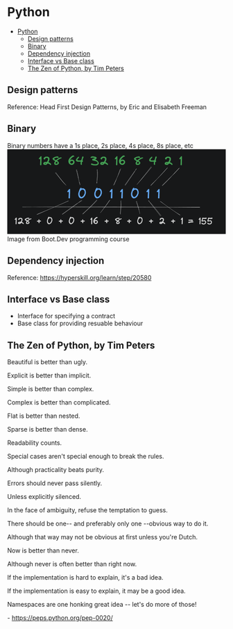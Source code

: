 # Python

<!-- TOC -->
* [Python](#python)
  * [Design patterns](#design-patterns)
  * [Binary](#binary)
  * [Dependency injection](#dependency-injection)
  * [Interface vs Base class](#interface-vs-base-class)
  * [The Zen of Python, by Tim Peters](#the-zen-of-python-by-tim-peters)
<!-- TOC -->

## Design patterns
Reference: Head First Design Patterns, by Eric and Elisabeth Freeman

## Binary
Binary numbers have a 1s place, 2s place, 4s place, 8s place, etc
![](assets/binary_places.png)
Image from Boot.Dev programming course

## Dependency injection
Reference: https://hyperskill.org/learn/step/20580 


## Interface vs Base class
- Interface for specifying a contract
- Base class for providing resuable behaviour

## The Zen of Python, by Tim Peters
Beautiful is better than ugly.

Explicit is better than implicit.

Simple is better than complex.

Complex is better than complicated.

Flat is better than nested.

Sparse is better than dense.

Readability counts.

Special cases aren't special enough to break the rules.

Although practicality beats purity.

Errors should never pass silently.

Unless explicitly silenced.

In the face of ambiguity, refuse the temptation to guess.

There should be one-- and preferably only one --obvious way to do it.

Although that way may not be obvious at first unless you're Dutch.

Now is better than never.

Although never is often better than right now.

If the implementation is hard to explain, it's a bad idea.

If the implementation is easy to explain, it may be a good idea.

Namespaces are one honking great idea -- let's do more of those!

\- https://peps.python.org/pep-0020/
